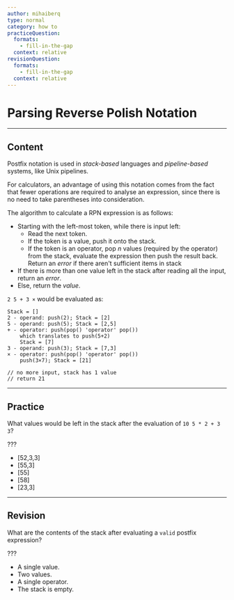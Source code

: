 ```yaml
---
author: mihaiberq
type: normal
category: how to
practiceQuestion:
  formats:
    - fill-in-the-gap
  context: relative
revisionQuestion:
  formats:
    - fill-in-the-gap
  context: relative
---
```


# Parsing Reverse Polish Notation


---

## Content

Postfix notation is used in *stack-based* languages and *pipeline-based* systems, like Unix pipelines.

For calculators, an advantage of using this notation comes from the fact that fewer operations are required to analyse an expression, since there is no need to take parentheses into consideration.

The algorithm to calculate a RPN expression is as follows:

- Starting with the left-most token, while there is input left:
  - Read the next token.
  - If the token is a value, push it onto the stack.
  - If the token is an operator, pop *n* values (required by the operator) from the stack, evaluate the expression then push the result back. Return an *error* if there aren't sufficient items in stack
- If there is more than one value left in the stack after reading all the input, return an *error*.
- Else, return the *value*.

`2 5 + 3 ×` would be evaluated as:

```plain-text
Stack = []
2 - operand: push(2); Stack = [2]
5 - operand: push(5); Stack = [2,5]
+ - operator: push(pop() 'operator' pop())
    which translates to push(5+2)
    Stack = [7]
3 - operand: push(3); Stack = [7,3]
× - operator: push(pop() 'operator' pop())
    push(3×7); Stack = [21]

// no more input, stack has 1 value
// return 21
```


---

## Practice

What values would be left in the stack after the evaluation of `10 5 * 2 + 3 3`?

???

- [52,3,3]
- [55,3]
- [55]
- [58]
- [23,3]


---

## Revision

What are the contents of the stack after evaluating a `valid` postfix expression?

???

- A single value.
- Two values.
- A single operator.
- The stack is empty.
